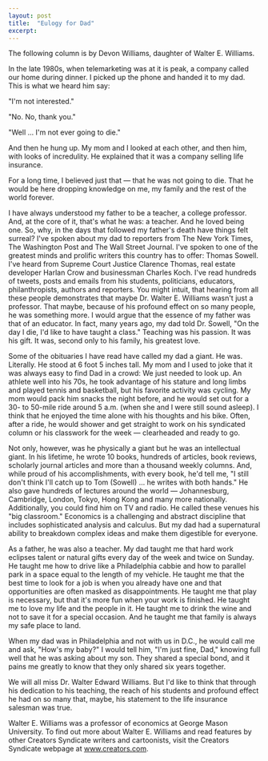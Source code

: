 ```yaml
---
layout: post
title:  "Eulogy for Dad"
excerpt:
---
```




The following column is by Devon Williams, daughter of Walter E. Williams. 



In the late 1980s, when telemarketing was at it is peak, a company called our home during dinner. I picked up the phone and handed it to my dad. This is what we heard him say:

"I'm not interested."

"No. No, thank you."

"Well ... I'm not ever going to die." 

And then he hung up. My mom and I looked at each other, and then him, with looks of incredulity. He explained that it was a company selling life insurance. 

For a long time, I believed just that — that he was not going to die. That he would be here dropping knowledge on me, my family and the rest of the world forever. 

I have always understood my father to be a teacher, a college professor. And, at the core of it, that's what he was: a teacher. And he loved being one. So, why, in the days that followed my father's death have things felt surreal? I've spoken about my dad to reporters from The New York Times, The Washington Post and The Wall Street Journal. I've spoken to one of the greatest minds and prolific writers this country has to offer: Thomas Sowell. I've heard from Supreme Court Justice Clarence Thomas, real estate developer Harlan Crow and businessman Charles Koch. I've read hundreds of tweets, posts and emails from his students, politicians, educators, philanthropists, authors and reporters. You might intuit, that hearing from all these people demonstrates that maybe Dr. Walter E. Williams wasn't just a professor. That maybe, because of his profound effect on so many people, he was something more. I would argue that the essence of my father was that of an educator. In fact, many years ago, my dad told Dr. Sowell, "On the day I die, I'd like to have taught a class." Teaching was his passion. It was his gift. It was, second only to his family, his greatest love. 

Some of the obituaries I have read have called my dad a giant. He was. Literally. He stood at 6 foot 5 inches tall. My mom and I used to joke that it was always easy to find Dad in a crowd: We just needed to look up. An athlete well into his 70s, he took advantage of his stature and long limbs and played tennis and basketball, but his favorite activity was cycling. My mom would pack him snacks the night before, and he would set out for a 30- to 50-mile ride around 5 a.m. (when she and I were still sound asleep). I think that he enjoyed the time alone with his thoughts and his bike. Often, after a ride, he would shower and get straight to work on his syndicated column or his classwork for the week — clearheaded and ready to go. 

Not only, however, was he physically a giant but he was an intellectual giant. In his lifetime, he wrote 10 books, hundreds of articles, book reviews, scholarly journal articles and more than a thousand weekly columns. And, while proud of his accomplishments, with every book, he'd tell me, "I still don't think I'll catch up to Tom (Sowell) ... he writes with both hands." He also gave hundreds of lectures around the world — Johannesburg, Cambridge, London, Tokyo, Hong Kong and many more nationally. Additionally, you could find him on TV and radio. He called these venues his "big classroom." Economics is a challenging and abstract discipline that includes sophisticated analysis and calculus. But my dad had a supernatural ability to breakdown complex ideas and make them digestible for everyone.

As a father, he was also a teacher. My dad taught me that hard work eclipses talent or natural gifts every day of the week and twice on Sunday. He taught me how to drive like a Philadelphia cabbie and how to parallel park in a space equal to the length of my vehicle. He taught me that the best time to look for a job is when you already have one and that opportunities are often masked as disappointments. He taught me that play is necessary, but that it's more fun when your work is finished. He taught me to love my life and the people in it. He taught me to drink the wine and not to save it for a special occasion. And he taught me that family is always my safe place to land. 

When my dad was in Philadelphia and not with us in D.C., he would call me and ask, "How's my baby?" I would tell him, "I'm just fine, Dad," knowing full well that he was asking about my son. They shared a special bond, and it pains me greatly to know that they only shared six years together. 

We will all miss Dr. Walter Edward Williams. But I'd like to think that through his dedication to his teaching, the reach of his students and profound effect he had on so many that, maybe, his statement to the life insurance salesman was true. 

Walter E. Williams was a professor of economics at George Mason University. To find out more about Walter E. Williams and read features by other Creators Syndicate writers and cartoonists, visit the Creators Syndicate webpage at www.creators.com.
